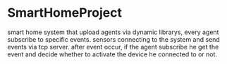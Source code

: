 # SmartHomeProject
smart home system that upload agents via dynamic librarys, every agent subscribe to specific events.
sensors connecting to the system and send events via tcp server.
after event occur, if the agent subscribe he get the event and decide whether to activate the device he connected to or not.
